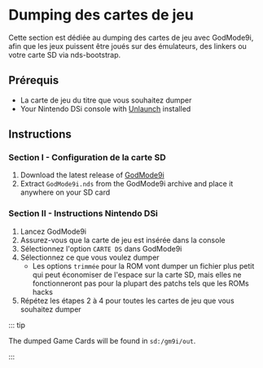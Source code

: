 # Dumping des cartes de jeu

Cette section est dédiée au dumping des cartes de jeu avec GodMode9i, afin que les jeux puissent être joués sur des émulateurs, des linkers ou votre carte SD via nds-bootstrap.

## Prérequis

- La carte de jeu du titre que vous souhaitez dumper
- Your Nintendo DSi console with [Unlaunch](installing-unlaunch.html) installed

## Instructions

### Section I - Configuration de la carte SD

1. Download the latest release of [GodMode9i](https://github.com/DS-Homebrew/GodMode9i/releases)
2. Extract `GodMode9i.nds` from the GodMode9i archive and place it anywhere on your SD card

### Section II - Instructions Nintendo DSi

1. Lancez GodMode9i
2. Assurez-vous que la carte de jeu est insérée dans la console
3. Sélectionnez l'option <code>CARTE DS</code> dans GodMode9i
4. Sélectionnez ce que vous voulez dumper
   - Les options <code>trimmée</code> pour la ROM vont dumper un fichier plus petit qui peut économiser de l'espace sur la carte SD, mais elles ne fonctionneront pas pour la plupart des patchs tels que les ROMs hacks
5. Répétez les étapes 2 à 4 pour toutes les cartes de jeu que vous souhaitez dumper

::: tip

The dumped Game Cards will be found in `sd:/gm9i/out`.

:::

